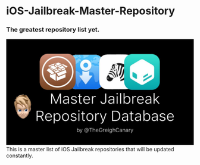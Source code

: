 # iOS-Jailbreak-Master-Repository
### The greatest repository list yet.
![MasterRepo](https://github.com/Greigh/iOS-Jailbreak-Master-Repository/blob/master/MasterRepo-Picture.jpg)
This is a master list of iOS Jailbreak repositories that will be updated constantly.
